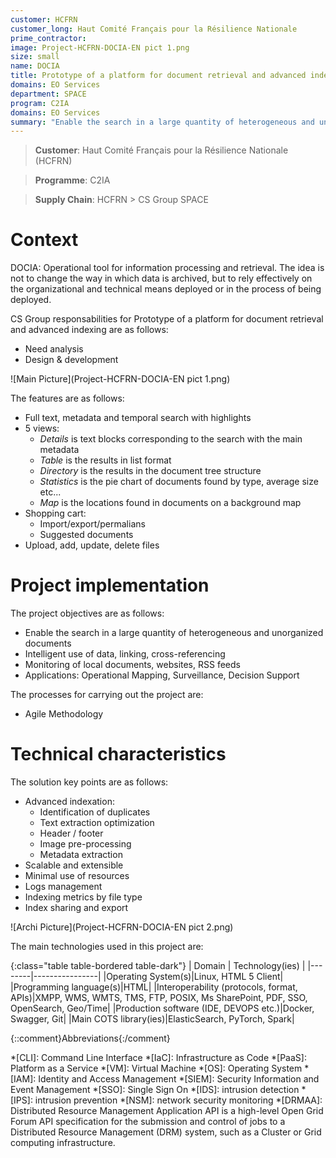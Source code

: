 ```yaml
---
customer: HCFRN
customer_long: Haut Comité Français pour la Résilience Nationale
prime_contractor: 
image: Project-HCFRN-DOCIA-EN pict 1.png
size: small
name: DOCIA
title: Prototype of a platform for document retrieval and advanced indexing
domains: EO Services
department: SPACE
program: C2IA
domains: EO Services
summary: "Enable the search in a large quantity of heterogeneous and unorganized documents. Intelligent use of data, linking, cross-referencing. Monitoring of local documents, websites, RSS feeds. Applications: Operational Mapping, Surveillance, Decision Support"
---
```


> __Customer__\: Haut Comité Français pour la Résilience Nationale (HCFRN)

> __Programme__\: C2IA

> __Supply Chain__\: HCFRN >  CS Group SPACE


# Context

DOCIA: Operational tool for information processing and retrieval. The idea is not to change the way in which data is archived, but to rely effectively on the organizational and technical means deployed or in the process of being deployed.

CS Group responsabilities for Prototype of a platform for document retrieval and advanced indexing are as follows:
* Need analysis
* Design & development

![Main Picture](Project-HCFRN-DOCIA-EN pict 1.png)

The features are as follows:
* Full text, metadata and temporal search with highlights
* 5 views:
	* _Details_ is text blocks corresponding to the search with the main metadata 
	* _Table_ is the results in list format
	* _Directory_ is the results in the document tree structure
	* _Statistics_ is the pie chart of documents found by type, average size etc...
	* _Map_ is the locations found in documents on a background map
* Shopping cart:
	* Import/export/permalians
	* Suggested documents
* Upload, add, update, delete files

# Project implementation

The project objectives are as follows:
* Enable the search in a large quantity of heterogeneous and unorganized documents
* Intelligent use of data, linking, cross-referencing
* Monitoring of local documents, websites, RSS feeds 
* Applications: Operational Mapping, Surveillance, Decision Support

The processes for carrying out the project are:
* Agile Methodology

# Technical characteristics

The solution key points are as follows:
* Advanced indexation: 
	* Identification of duplicates
	* Text extraction optimization
	* Header / footer
	* Image pre-processing
	* Metadata extraction
* Scalable and extensible
* Minimal use of resources
* Logs management
* Indexing metrics by file type
* Index sharing and export

![Archi Picture](Project-HCFRN-DOCIA-EN pict 2.png)

The main technologies used in this project are:

{:class="table table-bordered table-dark"}
| Domain | Technology(ies) |
|--------|----------------|
|Operating System(s)|Linux, HTML 5 Client|
|Programming language(s)|HTML|
|Interoperability (protocols, format, APIs)|XMPP, WMS, WMTS, TMS, FTP, POSIX, Ms SharePoint, PDF, SSO, OpenSearch, Geo/Time|
|Production software (IDE, DEVOPS etc.)|Docker, Swagger, Git|
|Main COTS library(ies)|ElasticSearch, PyTorch, Spark|



{::comment}Abbreviations{:/comment}

*[CLI]: Command Line Interface
*[IaC]: Infrastructure as Code
*[PaaS]: Platform as a Service
*[VM]: Virtual Machine
*[OS]: Operating System
*[IAM]: Identity and Access Management
*[SIEM]: Security Information and Event Management
*[SSO]: Single Sign On
*[IDS]: intrusion detection
*[IPS]: intrusion prevention
*[NSM]: network security monitoring
*[DRMAA]: Distributed Resource Management Application API is a high-level Open Grid Forum API specification for the submission and control of jobs to a Distributed Resource Management (DRM) system, such as a Cluster or Grid computing infrastructure.
